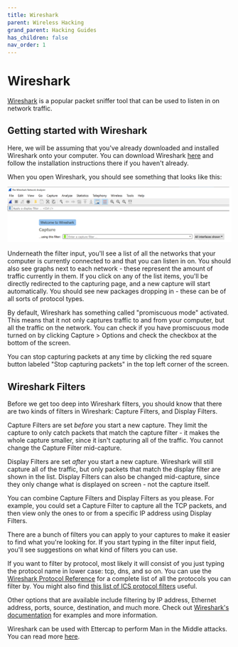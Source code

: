 ```yaml
---
title: Wireshark
parent: Wireless Hacking
grand_parent: Hacking Guides
has_children: false
nav_order: 1
---
```


# Wireshark

[Wireshark](https://www.wireshark.org/) is a popular packet sniffer tool that can be used to listen in on network traffic.

## Getting started with Wireshark
Here, we will be assuming that you've already downloaded and installed Wireshark onto your computer. You can download Wireshark [here](https://www.wireshark.org/download.html) and follow the installation instructions there if you haven't already.



When you open Wireshark, you should see something that looks like this:

![Wireshark Filter Selection](../images/wireshark-on-open.png)

Underneath the filter input, you'll see a list of all the networks that your computer is currently connected to and that you can listen in on. You should also see graphs next to each network - these represent the amount of traffic currently in them. If you click on any of the list items, you'll be directly redirected to the capturing page, and a new capture will start automatically. You should see new packages dropping in - these can be of all sorts of protocol types.

By default, Wireshark has something called "promiscuous mode" activated. This means that it not only captures traffic to and from your computer, but all the traffic on the network. You can check if you have promiscuous mode turned on by clicking Capture > Options and check the checkbox at the bottom of the screen.

You can stop capturing packets at any time by clicking the red square button labeled "Stop capturing packets" in the top left corner of the screen.

## Wireshark Filters
Before we get too deep into Wireshark filters, you should know that there are two kinds of filters in Wireshark: Capture Filters, and Display Filters.

Capture Filters are set *before* you start a new capture. They limit the capture to only catch packets that match the capture filter - it makes the whole capture smaller, since it isn't capturing all of the traffic. You cannot change the Capture Filter mid-capture.

Display Filters are set *after* you start a new capture. Wireshark will still capture all of the traffic, but only packets that match the display filter are shown in the list. Display Filters can also be changed mid-capture, since they only change what is displayed on screen - not the capture itself.

You can combine Capture Filters and Display Filters as you please. For example, you could set a Capture Filter to capture all the TCP packets, and then view only the ones to or from a specific IP address using Display Filters.

There are a bunch of filters you can apply to your captures to make it easier to find what you're looking for. If you start typing in the filter input field, you'll see suggestions on what kind of filters you can use.

If you want to filter by protocol, most likely it will consist of you just typing the protocol name in lower case: tcp, dns, and so on. You can use the [Wireshark Protocol Reference](https://wiki.wireshark.org/ProtocolReference) for a complete list of all the protocols you can filter by. You might also find [this list of ICS protocol filters](./wifi-mitm.html#analyzing-ics-packets-with-wireshark) useful.

Other options that are available include filtering by IP address, Ethernet address, ports, source, destination, and much more. Check out [Wireshark's documentation](https://wiki.wireshark.org/DisplayFilters) for examples and more information.



Wireshark can be used with Ettercap to perform Man in the Middle attacks. You can read more [here](./arp-spoofing.html).